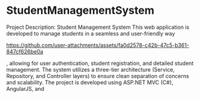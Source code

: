 # StudentManagementSystem




Project Description: Student Management System
This web application is developed to manage students in a seamless and user-friendly way

https://github.com/user-attachments/assets/fa0d2578-c42b-47c5-b361-847cf626be0a

, allowing for user authentication, student registration, and detailed student management. The system utilizes a three-tier architecture (Service, Repository, and Controller layers) to ensure clean separation of concerns and scalability. The project is developed using ASP.NET MVC (C#), AngularJS, and
